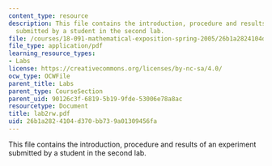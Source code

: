 ```yaml
---
content_type: resource
description: This file contains the introduction, procedure and results of an experiment
  submitted by a student in the second lab.
file: /courses/18-091-mathematical-exposition-spring-2005/26b1a2824104d370bb739a01309456fa_lab2rw.pdf
file_type: application/pdf
learning_resource_types:
- Labs
license: https://creativecommons.org/licenses/by-nc-sa/4.0/
ocw_type: OCWFile
parent_title: Labs
parent_type: CourseSection
parent_uid: 90126c3f-6819-5b19-9fde-53006e78a8ac
resourcetype: Document
title: lab2rw.pdf
uid: 26b1a282-4104-d370-bb73-9a01309456fa
---
```

This file contains the introduction, procedure and results of an experiment submitted by a student in the second lab.
